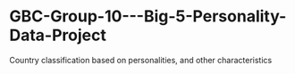 # GBC-Group-10---Big-5-Personality-Data-Project

Country classification based on personalities, and other characteristics
